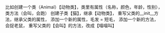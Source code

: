 #
比如创建一个类（Animal）【动物类】，类里有属性（名称，颜色，年龄，性别），类方法（会叫，会跑）
创建子类【猫】，继承【动物类】，
重写父类的__init__方法，继承父类的属性，
添加一个新的属性，毛发 = 短毛，
添加一个新的方法， 会捉老鼠，
重写父类的【会叫】的方法，改成【喵喵叫】